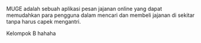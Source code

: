 MUGE adalah sebuah aplikasi pesan jajanan online yang dapat memudahkan para pengguna dalam mencari dan membeli jajanan di sekitar tanpa harus capek mengantri.

Kelompok B
hahaha